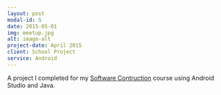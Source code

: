 ```yaml
---
layout: post
modal-id: 5
date: 2015-05-01
img: meetup.jpg
alt: image-alt
project-date: April 2015
client: School Project
service: Android
---
```

A project I completed for my <a href="https://sites.google.com/site/ubccpsc2102014w2/project">Software Contruction</a> course using Android Studio and Java. 
